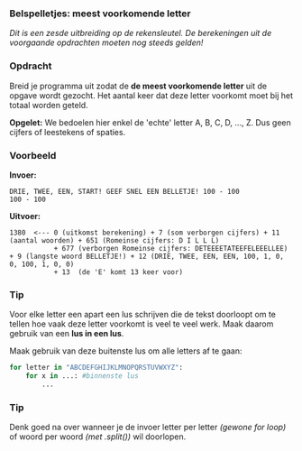 ### Belspelletjes: meest voorkomende letter

*Dit is een zesde uitbreiding op de rekensleutel. De berekeningen uit de voorgaande opdrachten moeten nog steeds gelden!*

### Opdracht
Breid je programma uit zodat de **de meest voorkomende letter** uit de opgave wordt gezocht. Het aantal keer dat deze letter voorkomt moet bij het totaal worden geteld.

**Opgelet:** We bedoelen hier enkel de 'echte' letter A, B, C, D, ..., Z. Dus geen cijfers of leestekens of spaties.



### Voorbeeld

**Invoer:**

    DRIE, TWEE, EEN, START! GEEF SNEL EEN BELLETJE! 100 - 100
    100 - 100

**Uitvoer:**

    1380  <--- 0 (uitkomst berekening) + 7 (som verborgen cijfers) + 11 (aantal woorden) + 651 (Romeinse cijfers: D I L L L) 
               + 677 (verborgen Romeinse cijfers: DETEEEETATEEFELEEELLEE) + 9 (langste woord BELLETJE!) + 12 (DRIE, TWEE, EEN, EEN, 100, 1, 0, 0, 100, 1, 0, 0)
               + 13  (de 'E' komt 13 keer voor)

### Tip
Voor elke letter een apart een lus schrijven die de tekst doorloopt om te tellen hoe vaak deze letter voorkomt is veel te veel werk. Maak daarom gebruik van een **lus in een lus**.

Maak gebruik van deze buitenste lus om alle letters af te gaan:
```python
for letter in "ABCDEFGHIJKLMNOPQRSTUVWXYZ":
    for x in ...: #binnenste lus
        ...

```

### Tip
Denk goed na over wanneer je de invoer letter per letter *(gewone for loop)* of woord per woord *(met .split())* wil doorlopen.
